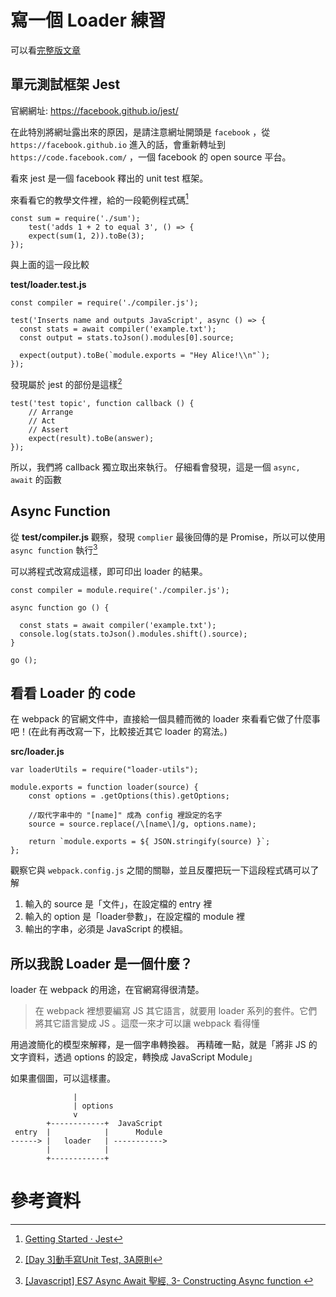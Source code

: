 # 寫一個 Loader 練習

可以看[完整版文章](https://dwatow.github.io/2018/03-17-webpack-loader-observed/)

## 單元測試框架 Jest

官網網址: https://facebook.github.io/jest/

在此特別將網址露出來的原因，是請注意網址開頭是 `facebook` ，從 `https://facebook.github.io` 進入的話，會重新轉址到 `https://code.facebook.com/` ，一個 facebook 的 open source 平台。

看來 jest 是一個 facebook 釋出的 unit test 框架。

來看看它的教學文件裡，給的一段範例程式碼[^jest-getting-started]

```javascript=
const sum = require('./sum');
    test('adds 1 + 2 to equal 3', () => {
    expect(sum(1, 2)).toBe(3);
});
```

與上面的這一段比較

**test/loader.test.js**

```javascript=
const compiler = require('./compiler.js');

test('Inserts name and outputs JavaScript', async () => {
  const stats = await compiler('example.txt');
  const output = stats.toJson().modules[0].source;

  expect(output).toBe(`module.exports = "Hey Alice!\\n"`);
});
```

發現屬於 jest 的部份是這樣[^unit-test-structor]

```javascript=
test('test topic', function callback () {
    // Arrange
    // Act
    // Assert
    expect(result).toBe(answer);
});
```

所以，我們將 callback 獨立取出來執行。
仔細看會發現，這是一個 `async, await` 的函數

## Async Function

從 **test/compiler.js** 觀察，發現 `complier` 最後回傳的是 Promise，所以可以使用 `async function` 執行[^async-await-bible]

可以將程式改寫成這樣，即可印出 loader 的結果。

```javascript=
const compiler = module.require('./compiler.js');

async function go () {

  const stats = await compiler('example.txt');
  console.log(stats.toJson().modules.shift().source);
}

go ();
```

## 看看 Loader 的 code

在 webpack 的官網文件中，直接給一個具體而微的 loader 來看看它做了什麼事吧！(在此有再改寫一下，比較接近其它 loader 的寫法。)

**src/loader.js**

```javascript=
var loaderUtils = require("loader-utils");

module.exports = function loader(source) {
    const options = .getOptions(this).getOptions;

    //取代字串中的 "[name]" 成為 config 裡設定的名字
    source = source.replace(/\[name\]/g, options.name);

    return `module.exports = ${ JSON.stringify(source) }`;
};
```

觀察它與 `webpack.config.js` 之間的關聯，並且反覆把玩一下這段程式碼可以了解

1. 輸入的 source 是「文件」，在設定檔的 entry 裡
1. 輸入的 option 是「loader參數」，在設定檔的 module 裡
2. 輸出的字串，必須是 JavaScript 的模組。

## 所以我說 Loader 是一個什麼？

loader 在 webpack 的用途，在官網寫得很清楚。

> 在 webpack 裡想要編寫 JS 其它語言，就要用 loader 系列的套件。它們將其它語言變成 JS 。這麼一來才可以讓 webpack 看得懂

用過渡簡化的模型來解釋，是一個字串轉換器。
再精確一點，就是「將非 JS 的文字資料，透過 options 的設定，轉換成 JavaScript Module」

如果畫個圖，可以這樣畫。

```
              |
              | options
              v
        +------------+  JavaScript
 entry  |            |      Module
------> |   loader   | ----------->
        |            |
        +------------+
```

# 參考資料

[^jest-getting-started]: [Getting Started · Jest](https://facebook.github.io/jest/docs/en/getting-started.htmlGetting)

[^unit-test-structor]: [\[Day 3\]動手寫Unit Test, 3A原則](https://ithelp.ithome.com.tw/articles/10102643)

[^async-await-bible]: [\[Javascript\] ES7 Async Await 聖經, 3- Constructing Async function
](https://medium.com/@peterchang_82818/javascript-es7-async-await-%E6%95%99%E5%AD%B8-703473854f29-tutorial-example-703473854f29)
